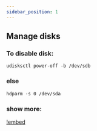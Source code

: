 ```yaml
---
sidebar_position: 1
---
```


## Manage disks

### To disable disk:

```
udisksctl power-off -b /dev/sdb
```

### else 

```
hdparm -s 0 /dev/sda
```

### show more:

[!embed](https://youtu.be/17ntdUP5-Do)
